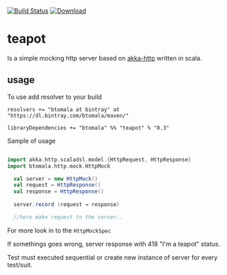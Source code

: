 [![Build Status](https://travis-ci.org/btomala/teapot.svg?branch=master)](https://travis-ci.org/btomala/teapot)
[![Download](https://api.bintray.com/packages/btomala/maven/teapot/images/download.svg) ](https://bintray.com/btomala/maven/teapot/_latestVersion)
 
# teapot

Is a simple mocking http server based on [akka-http](akka.io) written in scala.

## usage 

To use add resolver to your build

```
resolvers += "btomala at bintray" at "https://dl.bintray.com/btomala/maven/"

libraryDependencies += "btomala" %% "teapot" % "0.3"
```

Sample of usage

```scala

import akka.http.scaladsl.model.{HttpRequest, HttpResponse}
import btomala.http.mock.HttpMock

  val server = new HttpMock()
  val request = HttpResponse()
  val response = HttpResponse()
  
  server.record (request → response)

  //here make request to the server..

```

For more look in to the `HttpMockSpec`

If somethings goes wrong, server response with 418 "I'm a teapot" status.

Test must executed sequential or create new instance of server for every test/suit.
